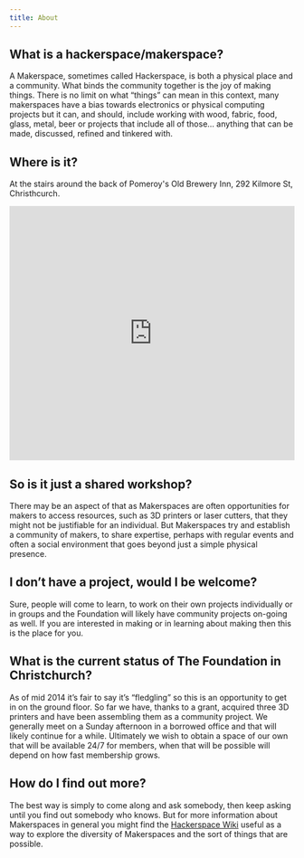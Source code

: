 ```yaml
---
title: About
---
```


## What is a hackerspace/makerspace?

A Makerspace, sometimes called Hackerspace, is both a physical place and a community. What binds the community together is the joy of making things. There is no limit on what “things” can mean in this context, many makerspaces have a bias towards electronics or physical computing projects but it can, and should, include working with wood, fabric, food, glass, metal, beer or projects that include all of those… anything that can be made, discussed, refined and tinkered with.

## Where is it?

At the stairs around the back of Pomeroy's Old Brewery Inn, 292 Kilmore St, Christhcurch.

<iframe src="https://www.google.com/maps/embed?pb=!1m18!1m12!1m3!1d2892.832093210629!2d172.649733!3d-43.5266939999999!2m3!1f0!2f0!3f0!3m2!1i1024!2i768!4f13.1!3m3!1m2!1s0x6d3189886d47167d%3A0x7f7bb49cba62f576!2sPomeroy&#39;s+Old+Brewery+Inn!5e0!3m2!1sen!2snz!4v1410671636913" width="100%" height="450" frameborder="0" style="border:0"></iframe>

## So is it just a shared workshop?

There may be an aspect of that as Makerspaces are often opportunities for makers to access resources, such as 3D printers or laser cutters, that they might not be justifiable for an individual. But Makerspaces try and establish a community of makers, to share expertise, perhaps with regular events and often a social environment that goes beyond just a simple physical presence.

## I don’t have a project, would I be welcome?

Sure, people will come to learn, to work on their own projects individually or in groups and the Foundation will likely have community projects on-going as well. If you are interested in making or in learning about making then this is the place for you.

## What is the current status of The Foundation in Christchurch?

As of mid 2014 it’s fair to say it’s “fledgling” so this is an opportunity to get in on the ground floor. So far we have, thanks to a grant, acquired three 3D printers and have been assembling them as a community project. We generally meet on a Sunday afternoon in a borrowed office and that will likely continue for a while. Ultimately we  wish to obtain a space of our own that will be available 24/7 for members, when that will be possible will depend on how fast membership grows.

## How do I find out more?

The best way is simply to come along and ask somebody, then keep asking until you find out somebody who knows. But for more information about Makerspaces in general you might find the [Hackerspace Wiki](http://hackerspaces.org/wiki/Hackerspaces) useful as a way to explore the diversity of Makerspaces and the sort of things that are possible.
